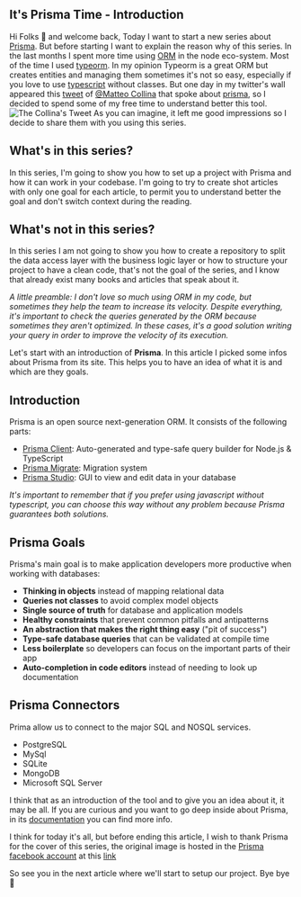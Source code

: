 ## It's Prisma Time - Introduction

Hi Folks 👋 and welcome back,
Today I want to start a new series about [Prisma](https://www.prisma.io/).
But before starting I want to explain the reason why of this series.
In the last months I spent more time using [ORM](https://it.wikipedia.org/wiki/Object-relational_mapping) in the node eco-system. Most of the time I used [typeorm](https://typeorm.io/). In my opinion Typeorm is a great ORM but creates entities and managing them sometimes it's not so easy, especially if you love to use [typescript](https://www.typescriptlang.org/) without classes. But one day in my twitter's wall appeared this [tweet](https://twitter.com/matteocollina/status/1384900740754386946?s=20) of [@Matteo Collina](https://twitter.com/matteocollina) that spoke about [prisma](https://www.prisma.io/), so I decided to spend some of my free time to understand better this tool.
![The Collina's Tweet](https://cdn.hashnode.com/res/hashnode/image/upload/v1658473600904/JuNHrPn15.png)
As you can imagine, it left me good impressions so I decide to share them with you using this series.

## What's in this series?
In this series, I'm going to show you how to set up a project with Prisma and how it can work in your codebase. I'm going to try to create shot articles with only one goal for each article, to permit you to understand better the goal and don't switch context during the reading.

## What's not in this series?
In this series I am not going to show you how to create a repository to split the data access layer with the business logic layer or how to structure your project to have a clean code, that's not the goal of the series, and I know that already exist many books and articles that speak about it.


_A little preamble: I don't love so much using ORM in my code, but sometimes they help the team to increase its velocity. Despite everything, it's important to check the queries generated by the ORM because sometimes they aren't optimized. In these cases, it's a good solution writing your query in order to improve the velocity of its execution._

Let's start with an introduction of **Prisma**.
In this article I picked some infos about Prisma from its site. This helps you to have an idea of what it is and which are they goals.

## Introduction

Prisma is an open source next-generation ORM. It consists of the following parts:

- [Prisma Client](https://www.prisma.io/docs/concepts/components/prisma-client): Auto-generated and type-safe query builder for Node.js & TypeScript
- [Prisma Migrate](https://www.prisma.io/docs/concepts/components/prisma-migrate): Migration system
- [Prisma Studio](https://www.prisma.io/docs/concepts/components/prisma-studio): GUI to view and edit data in your database

_It's important to remember that if you prefer using javascript without typescript, you can choose this way without any problem because Prisma guarantees both solutions._

## Prisma Goals

Prisma's main goal is to make application developers more productive when working with databases:
- **Thinking in objects** instead of mapping relational data
- **Queries not classes** to avoid complex model objects
- **Single source of truth** for database and application models
- **Healthy constraints** that prevent common pitfalls and antipatterns
- **An abstraction that makes the right thing easy** ("pit of success")
- **Type-safe database queries** that can be validated at compile time
- **Less boilerplate** so developers can focus on the important parts of their app
- **Auto-completion in code editors** instead of needing to look up documentation

## Prisma Connectors
Prima allow us to connect to the major SQL and NOSQL services.
- PostgreSQL
- MySql
- SQLite
- MongoDB
- Microsoft SQL Server

I think that as an introduction of the tool and to give you an idea about it, it may be all. If you are curious and you want to go deep inside about Prisma, in its [documentation](https://www.prisma.io/docs/concepts/overview) you can find more info.

I think for today it's all, but before ending this article, I wish to thank Prisma for the cover of this series, the original image is hosted in the [Prisma facebook account](https://www.facebook.com/prisma.io/) at this [link](https://www.facebook.com/prisma.io/photos/a.1593544297636616/2378801429110895/?type=1&theater)

So see you in the next article where we'll start to setup our project.
Bye bye 👋